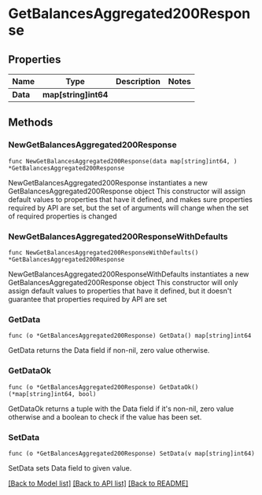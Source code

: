 # GetBalancesAggregated200Response

## Properties

Name | Type | Description | Notes
------------ | ------------- | ------------- | -------------
**Data** | **map[string]int64** |  | 

## Methods

### NewGetBalancesAggregated200Response

`func NewGetBalancesAggregated200Response(data map[string]int64, ) *GetBalancesAggregated200Response`

NewGetBalancesAggregated200Response instantiates a new GetBalancesAggregated200Response object
This constructor will assign default values to properties that have it defined,
and makes sure properties required by API are set, but the set of arguments
will change when the set of required properties is changed

### NewGetBalancesAggregated200ResponseWithDefaults

`func NewGetBalancesAggregated200ResponseWithDefaults() *GetBalancesAggregated200Response`

NewGetBalancesAggregated200ResponseWithDefaults instantiates a new GetBalancesAggregated200Response object
This constructor will only assign default values to properties that have it defined,
but it doesn't guarantee that properties required by API are set

### GetData

`func (o *GetBalancesAggregated200Response) GetData() map[string]int64`

GetData returns the Data field if non-nil, zero value otherwise.

### GetDataOk

`func (o *GetBalancesAggregated200Response) GetDataOk() (*map[string]int64, bool)`

GetDataOk returns a tuple with the Data field if it's non-nil, zero value otherwise
and a boolean to check if the value has been set.

### SetData

`func (o *GetBalancesAggregated200Response) SetData(v map[string]int64)`

SetData sets Data field to given value.



[[Back to Model list]](../README.md#documentation-for-models) [[Back to API list]](../README.md#documentation-for-api-endpoints) [[Back to README]](../README.md)


